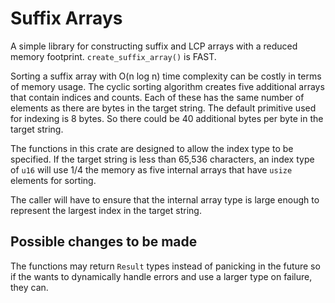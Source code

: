 # Suffix Arrays

A simple library for constructing suffix and LCP arrays with a reduced memory
footprint. `create_suffix_array()` is FAST.

Sorting a suffix array with O(n log n) time complexity can be costly in terms
of memory usage. The cyclic sorting algorithm creates five additional arrays
that contain indices and counts. Each of these has the same number of elements
as there are bytes in the target string. The default primitive used for indexing
is 8 bytes. So there could be 40 additional bytes per byte in the target string.

The functions in this crate are designed to allow the index type to be
specified. If the target string is less than 65,536 characters, an index type
of `u16` will use 1/4 the memory as five internal arrays that have `usize` 
elements for sorting.

The caller will have to ensure that the internal array type is large enough to
represent the largest index in the target string.

## Possible changes to be made

The functions may return `Result` types instead of panicking in the future so
if the wants to dynamically handle errors and use a larger type on failure,
they can.